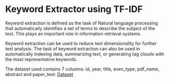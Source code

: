 # Keyword Extractor using TF-IDF

Keyword extraction is defined as the task of Natural language processing that automatically identifies a set of terms to describe the subject of the text. This plays an important role in information retrieval systems.

Keyword extraction can be used to reduce text dimensionality for further text analysis. The task of keyword extraction can also be used in automatically indexing data, summarizing text, or generating tag clouds with the most representative keywords. 

The dataset used contains 7 columns: id, year, title, even_type, pdf_name, abstract and paper_text: [Dataset](https://drive.google.com/file/d/1aBwMZJeFOR8uQXU6pBr6r_jvTsCO03YD/view?usp=sharing)